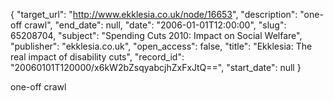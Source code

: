 {
  "target_url": "http://www.ekklesia.co.uk/node/16653", 
  "description": "one-off crawl", 
  "end_date": null, 
  "date": "2006-01-01T12:00:00", 
  "slug": 65208704, 
  "subject": "Spending Cuts 2010: Impact on Social Welfare", 
  "publisher": "ekklesia.co.uk", 
  "open_access": false, 
  "title": "Ekklesia: The real impact of disability cuts", 
  "record_id": "20060101T120000/x6kW2bZsqyabcjhZxFxJtQ==", 
  "start_date": null
}

one-off crawl
